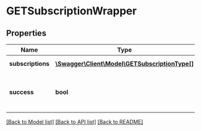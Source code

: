 # GETSubscriptionWrapper

## Properties
Name | Type | Description | Notes
------------ | ------------- | ------------- | -------------
**subscriptions** | [**\Swagger\Client\Model\GETSubscriptionType[]**](GETSubscriptionType.md) | Array of subscriptions. | [optional] 
**success** | **bool** | Returns &#x60;true&#x60; if the request was processed successfully. | [optional] 

[[Back to Model list]](../README.md#documentation-for-models) [[Back to API list]](../README.md#documentation-for-api-endpoints) [[Back to README]](../README.md)


